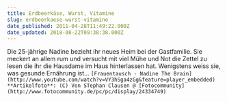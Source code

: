 ```yaml
---
title: Erdbeerkäse, Wurst, Vitamine
slug: erdbeerkaese-wurst-vitamine
date_published: 2011-04-28T11:49:22.000Z
date_updated: 2018-08-22T09:38:38.000Z
---
```


Die 25-jährige Nadine bezieht ihr neues Heim bei der Gastfamilie. Sie meckert an allem rum und versucht mit viel Mühe und Not die Zettel zu lesen die ihr die Hausdame im Haus hinterlassen hat. Wenigstens weiss sie, was gesunde Ernährung ist…
`[Frauentausch - Nadine The Brain](http://www.youtube.com/watch?v=VY3hSga4zGg&feature=player_embedded)`
`**Artikelfoto**: (C) Von STephan Clausen @ [Fotocommunity](http://www.fotocommunity.de/pc/pc/display/24334749)`
